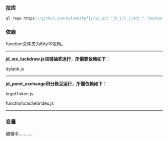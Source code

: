 
### 拉库
```javascript
ql repo https://github.com/myloveskyfly/xb.git "jd_|jx_|jddj_" "backUp" "^jd[^_]|USER|JD|function|sendNotify|ql"
```
### 依赖
function文件夹为6dy本依赖。

------------

**jd_wx_luckdraw.js店铺抽奖运行，所需要依赖如下：**

dylank.js

------------

**jd_point_exchange积分换豆运行，所需依赖如下：**

krgetToken.js

function\cache\index.js

------------



### 变量
编辑中...........
